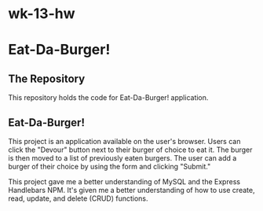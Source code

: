 # wk-13-hw

# Eat-Da-Burger!
## The Repository

This repository holds the code for Eat-Da-Burger! application.

## Eat-Da-Burger!

This project is an application available on the user's browser. Users can click the "Devour" button next to their burger of choice to eat it. The burger is then moved to a list of previously eaten burgers. The user can add a burger of their choice by using the form and clicking "Submit."

This project gave me a better understanding of MySQL and the Express Handlebars NPM. It's given me a better understanding of how to use create, read, update, and delete (CRUD) functions.